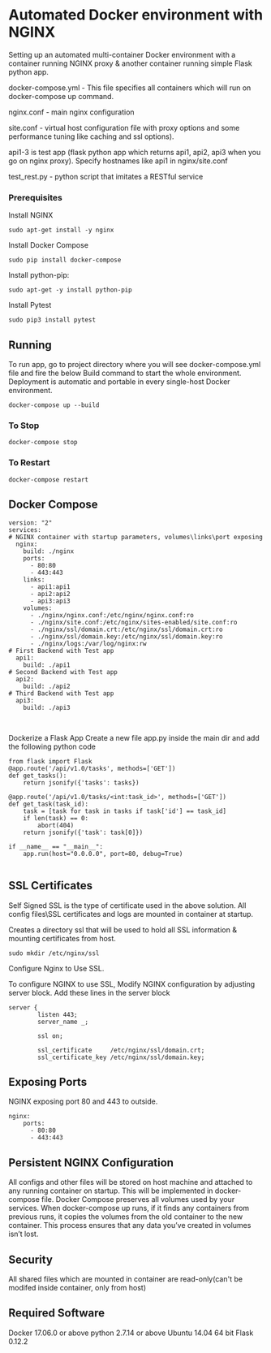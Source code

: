 # Automated Docker environment with NGINX

Setting up an automated multi-container Docker environment with a container running NGINX proxy & another container running simple Flask python app.

docker-compose.yml - This file specifies all containers which will run on docker-compose up command.
 
nginx.conf - main nginx configuration

site.conf - virtual host configuration file with proxy options and some performance tuning like caching and ssl options).

api1-3 is test app (flask python app which returns api1, api2, api3 when you go on nginx proxy).
Specify hostnames like api1 in nginx/site.conf

test_rest.py - python script that imitates a RESTful service

### Prerequisites

Install NGINX 

```
sudo apt-get install -y nginx

```

Install Docker Compose 
```
sudo pip install docker-compose
```

Install python-pip:
```
sudo apt-get -y install python-pip
```

Install Pytest
```
sudo pip3 install pytest
```

## Running 

To run app, go to project directory where you will see docker-compose.yml file and fire the below Build command to start the whole environment. Deployment is automatic and portable in every single-host Docker environment.

```
docker-compose up --build 
```

### To Stop


```
docker-compose stop 

```

### To Restart

```
docker-compose restart 
```

## Docker Compose

```
version: "2"
services:
# NGINX container with startup parameters, volumes\links\port exposing
  nginx:
    build: ./nginx
    ports:
      - 80:80
      - 443:443
    links:
      - api1:api1
      - api2:api2
      - api3:api3
    volumes:
      - ./nginx/nginx.conf:/etc/nginx/nginx.conf:ro
      - ./nginx/site.conf:/etc/nginx/sites-enabled/site.conf:ro
      - ./nginx/ssl/domain.crt:/etc/nginx/ssl/domain.crt:ro
      - ./nginx/ssl/domain.key:/etc/nginx/ssl/domain.key:ro
      - ./nginx/logs:/var/log/nginx:rw
# First Backend with Test app
  api1:
    build: ./api1
# Second Backend with Test app
  api2:
    build: ./api2
# Third Backend with Test app
  api3:
    build: ./api3
    
```

## 
Dockerize a Flask App
Create a new file app.py inside the main dir and add the following python code
```
from flask import Flask
@app.route('/api/v1.0/tasks', methods=['GET'])
def get_tasks():
    return jsonify({'tasks': tasks})

@app.route('/api/v1.0/tasks/<int:task_id>', methods=['GET'])
def get_task(task_id):
    task = [task for task in tasks if task['id'] == task_id]
    if len(task) == 0:
        abort(404)
    return jsonify({'task': task[0]})

if __name__ == "__main__":
    app.run(host="0.0.0.0", port=80, debug=True)
    
```

## SSL Certificates

Self Signed SSL is the type of certificate used in the above solution.
All config files\SSL certificates and logs are mounted in container at startup.

Creates a directory ssl that will be used to hold all SSL information & mounting certificates from host.
```
sudo mkdir /etc/nginx/ssl
```

Configure Nginx to Use SSL.

To configure NGINX to use SSL, Modify NGINX configuration by adjusting server block. Add these lines in the server block
```
server {
        listen 443;
        server_name _;
        
		ssl on;

		ssl_certificate     /etc/nginx/ssl/domain.crt;
		ssl_certificate_key /etc/nginx/ssl/domain.key;
```

## Exposing Ports
NGINX exposing port 80 and 443 to outside. 
```
nginx:
    ports:
      - 80:80
      - 443:443
```
## Persistent NGINX Configuration

All configs and other files will be stored on host machine and attached to any running container on startup. This will be implemented in docker-compose file. Docker Compose preserves all volumes used by your services. When docker-compose up runs, if it finds any containers from previous runs, it copies the volumes from the old container to the new container. This process ensures that any data you’ve created in volumes isn’t lost.

## Security

All shared files which are mounted in container are read-only(can't be modifed inside container, only from host)

## Required Software

Docker 17.06.0 or above
python 2.7.14 or above
Ubuntu 14.04 64 bit
Flask 0.12.2 
